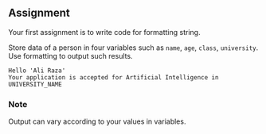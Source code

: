 ## Assignment
Your first assignment is to write code for formatting string.

Store data of a person in four variables such as `name`, `age`, `class`, `university`. Use formatting to output such results.
```
Hello 'Ali Raza'
Your application is accepted for Artificial Intelligence in UNIVERSITY_NAME
```
### Note
Output can vary according to your values in variables.
